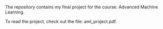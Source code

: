 The repository contains my final project for the course: Advanced Machine Learning. 

To read the project, check out the file: aml_project.pdf. 
